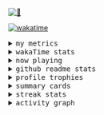 [![🐙](https://hits.seeyoufarm.com/api/count/incr/badge.svg?url=https%3A%2F%2Fgithub.com%2Fktnkk%2Fhit-counter&count_bg=%23070707&title_bg=%23070707&icon=&icon_color=%23E7E7E7&title=visitors&edge_flat=true)](https://hits.seeyoufarm.com)

[![wakatime](https://wakatime.com/badge/user/43ee8060-219a-4cc8-b7a0-9a681ab5a8a7.svg)](https://wakatime.com/@43ee8060-219a-4cc8-b7a0-9a681ab5a8a7)

<details>
  <summary> <samp>my metrics</samp></summary>
  
  <br>
  
 ![🐳](https://github.com/kkhys/kkhys/blob/main/github-metrics.svg)
  
  ***
</details>

<details>
  <summary> <samp>wakaTime stats</samp></summary>
  
  <br>
  
<!--START_SECTION:waka-->
![Code Time](http://img.shields.io/badge/Code%20Time-832%20hrs%2044%20mins-blue)

**🐱 My GitHub Data** 

> 📦 5.0 MB Used in GitHub's Storage 
 > 
> 🏆 2,515 Contributions in the Year 2023
 > 
> 💼 Opted to Hire
 > 
> 📜 3 Public Repositories 
 > 
> 🔑 56 Private Repositories 
 > 
**I'm an Early 🐤** 

```text
🌞 Morning                10549 commits       ███████████░░░░░░░░░░░░░░   43.91 % 
🌆 Daytime                5655 commits        ██████░░░░░░░░░░░░░░░░░░░   23.54 % 
🌃 Evening                6763 commits        ███████░░░░░░░░░░░░░░░░░░   28.15 % 
🌙 Night                  1059 commits        █░░░░░░░░░░░░░░░░░░░░░░░░   04.41 % 
```
📅 **I'm Most Productive on Monday** 

```text
Monday                   4598 commits        █████░░░░░░░░░░░░░░░░░░░░   19.14 % 
Tuesday                  4071 commits        ████░░░░░░░░░░░░░░░░░░░░░   16.94 % 
Wednesday                4306 commits        ████░░░░░░░░░░░░░░░░░░░░░   17.92 % 
Thursday                 3925 commits        ████░░░░░░░░░░░░░░░░░░░░░   16.34 % 
Friday                   4164 commits        ████░░░░░░░░░░░░░░░░░░░░░   17.33 % 
Saturday                 1544 commits        ██░░░░░░░░░░░░░░░░░░░░░░░   06.43 % 
Sunday                   1418 commits        █░░░░░░░░░░░░░░░░░░░░░░░░   05.90 % 
```


📊 **This Week I Spent My Time On** 

```text
🕑︎ Time Zone: Asia/Tokyo

💬 Programming Languages: 
Other                    33 hrs 54 mins      █████████████████░░░░░░░░   67.83 % 
HTML                     6 hrs 58 mins       ███░░░░░░░░░░░░░░░░░░░░░░   13.95 % 
Java                     5 hrs 14 mins       ███░░░░░░░░░░░░░░░░░░░░░░   10.48 % 
Play2                    1 hr 24 mins        █░░░░░░░░░░░░░░░░░░░░░░░░   02.82 % 
TypeScript               1 hr 19 mins        █░░░░░░░░░░░░░░░░░░░░░░░░   02.66 % 

🔥 Editors: 
Chrome                   33 hrs 54 mins      █████████████████░░░░░░░░   67.83 % 
IntelliJ                 13 hrs 55 mins      ███████░░░░░░░░░░░░░░░░░░   27.86 % 
WebStorm                 2 hrs 9 mins        █░░░░░░░░░░░░░░░░░░░░░░░░   04.30 % 

💻 Operating System: 
Mac                      49 hrs 59 mins      █████████████████████████   100.00 % 
```


 Last Updated on 2023/05/30 18:40:24 UTC
<!--END_SECTION:waka-->
  
  ***
</details>


<details>
  <summary> <samp>now playing</samp></summary>
  
  <br>
 
 [![🐟](https://spotify-github-profile.vercel.app/api/view?uid=31ryofms4dnv7mrohhepo4c4zgqu&cover_image=true&theme=default&show_offline=false&background_color=121212&bar_color=53b14f&bar_color_cover=false)](https://open.spotify.com/user/31ryofms4dnv7mrohhepo4c4zgqu)
  
  ***
</details>

<details>
  <summary> <samp>github readme stats</samp></summary>
  
  <br>
  
 <p align="left"> 
  <img alt="🐠" src="https://github-readme-stats.vercel.app/api?username=kkhys&count_private=true&show_icons=true&theme=dark&include_all_commits=true" />
  <img alt="🐟" src="https://github-readme-stats.vercel.app/api/top-langs/?username=kkhys&layout=compact&theme=dark&langs_count=10&hide=HTML,CSS,SCSS" />
</p>
  
  ***
</details>

<details>
  <summary> <samp>profile trophies</samp></summary>
  
  <br>
  
  [![🐬](https://github-profile-trophy.vercel.app/?username=kkhys&rank=SECRET,SSS,SS,S,AAA,AA,A&theme=darkhub&row=1&margin-w=10&no-bg=true)](https://github.com/ryo-ma/github-profile-trophy)
  
  ***
</details>

<details>
  <summary> <samp>summary cards</samp></summary>
  
  <br>
  
  ![🐋](https://github-profile-summary-cards.vercel.app/api/cards/profile-details?username=kkhys&theme=github_dark)
  ![🦑](https://github-profile-summary-cards.vercel.app/api/cards/repos-per-language?username=kkhys&theme=github_dark)
  ![🦭](https://github-profile-summary-cards.vercel.app/api/cards/most-commit-language?username=kkhys&theme=github_dark)
  ![🦀](https://github-profile-summary-cards.vercel.app/api/cards/stats?username=kkhys&theme=github_dark)
  ![🦈](https://github-profile-summary-cards.vercel.app/api/cards/productive-time?username=kkhys&theme=github_dark)
  
  ***
</details>

<details>
  <summary> <samp>streak stats</samp></summary>
  
  <br>
  
  [![🐠](http://github-readme-streak-stats.herokuapp.com?user=kkhys&theme=dark)](https://git.io/streak-stats)
  
  ***
</details>

<details>
  <summary> <samp>activity graph</samp></summary>
  
  <br>
  
  [![🐡](https://github-readme-activity-graph.cyclic.app/graph?username=kkhys&theme=xcode)](https://github.com/ashutosh00710/github-readme-activity-graph)
  
  ***
</details>
